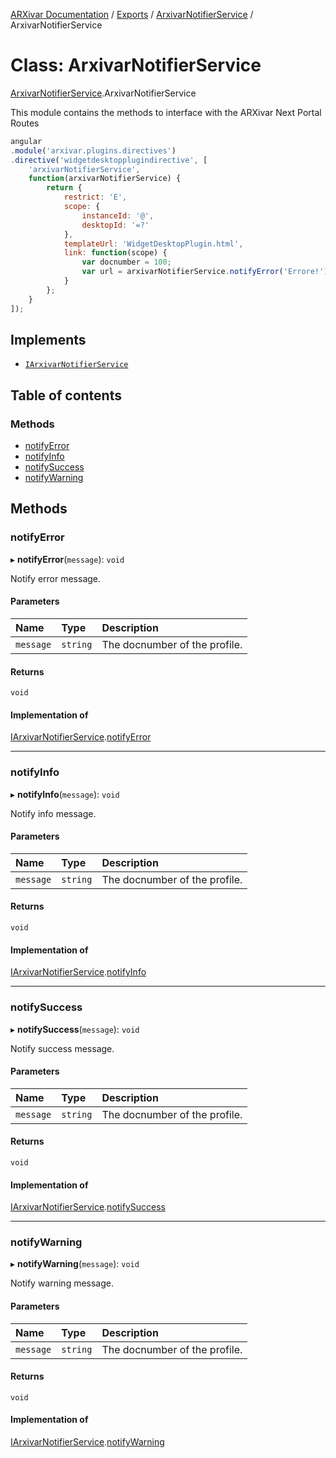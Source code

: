 [ARXivar Documentation](../README.md) / [Exports](../modules.md) / [ArxivarNotifierService](../modules/ArxivarNotifierService.md) / ArxivarNotifierService

# Class: ArxivarNotifierService

[ArxivarNotifierService](../modules/ArxivarNotifierService.md).ArxivarNotifierService

This module contains the methods to interface with the ARXivar Next Portal Routes
```javascript
angular
.module('arxivar.plugins.directives')
.directive('widgetdesktopplugindirective', [
	'arxivarNotifierService',
	function(arxivarNotifierService) {
		return {
			restrict: 'E',
			scope: {
				instanceId: '@',
				desktopId: '=?'
			},
			templateUrl: 'WidgetDesktopPlugin.html',
			link: function(scope) {
				var docnumber = 100;
				var url = arxivarNotifierService.notifyError('Errore!');
			}
		};
	}
]);
```

## Implements

- [`IArxivarNotifierService`](../interfaces/Interfaces.IArxivarNotifierService.md)

## Table of contents

### Methods

- [notifyError](ArxivarNotifierService.ArxivarNotifierService.md#notifyerror)
- [notifyInfo](ArxivarNotifierService.ArxivarNotifierService.md#notifyinfo)
- [notifySuccess](ArxivarNotifierService.ArxivarNotifierService.md#notifysuccess)
- [notifyWarning](ArxivarNotifierService.ArxivarNotifierService.md#notifywarning)

## Methods

### notifyError

▸ **notifyError**(`message`): `void`

Notify error message.

#### Parameters

| Name | Type | Description |
| :------ | :------ | :------ |
| `message` | `string` | The docnumber of the profile. |

#### Returns

`void`

#### Implementation of

[IArxivarNotifierService](../interfaces/Interfaces.IArxivarNotifierService.md).[notifyError](../interfaces/Interfaces.IArxivarNotifierService.md#notifyerror)

___

### notifyInfo

▸ **notifyInfo**(`message`): `void`

Notify info message.

#### Parameters

| Name | Type | Description |
| :------ | :------ | :------ |
| `message` | `string` | The docnumber of the profile. |

#### Returns

`void`

#### Implementation of

[IArxivarNotifierService](../interfaces/Interfaces.IArxivarNotifierService.md).[notifyInfo](../interfaces/Interfaces.IArxivarNotifierService.md#notifyinfo)

___

### notifySuccess

▸ **notifySuccess**(`message`): `void`

Notify success message.

#### Parameters

| Name | Type | Description |
| :------ | :------ | :------ |
| `message` | `string` | The docnumber of the profile. |

#### Returns

`void`

#### Implementation of

[IArxivarNotifierService](../interfaces/Interfaces.IArxivarNotifierService.md).[notifySuccess](../interfaces/Interfaces.IArxivarNotifierService.md#notifysuccess)

___

### notifyWarning

▸ **notifyWarning**(`message`): `void`

Notify warning message.

#### Parameters

| Name | Type | Description |
| :------ | :------ | :------ |
| `message` | `string` | The docnumber of the profile. |

#### Returns

`void`

#### Implementation of

[IArxivarNotifierService](../interfaces/Interfaces.IArxivarNotifierService.md).[notifyWarning](../interfaces/Interfaces.IArxivarNotifierService.md#notifywarning)
